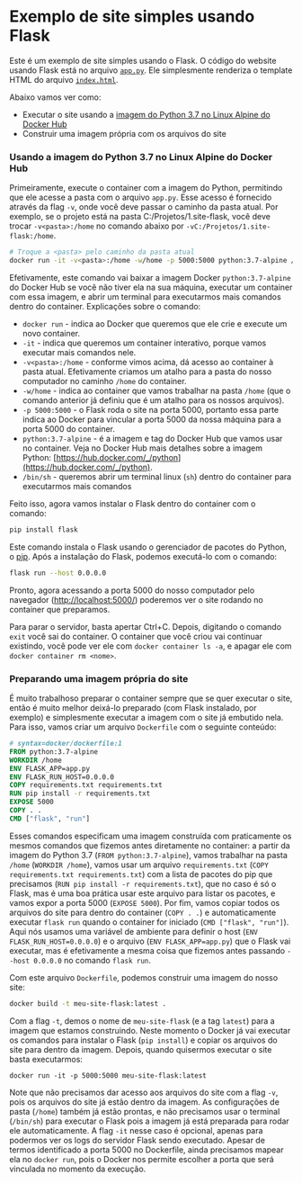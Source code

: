 # Exemplo de site simples usando Flask

Este é um exemplo de site simples usando o Flask. O código do website usando Flask está no arquivo [`app.py`](app.py). Ele simplesmente renderiza o template HTML do arquivo [`index.html`](templates/index.html).

Abaixo vamos ver como:
- Executar o site usando a [imagem do Python 3.7 no Linux Alpine do Docker Hub](https://hub.docker.com/_/python)
- Construir uma imagem própria com os arquivos do site

### Usando a imagem do Python 3.7 no Linux Alpine do Docker Hub

Primeiramente, execute o container com a imagem do Python, permitindo que ele acesse a pasta com o arquivo `app.py`. Esse acesso é fornecido através da flag `-v`, onde você deve passar o caminho da pasta atual. Por exemplo, se o projeto está na pasta C:/Projetos/1.site-flask, você deve trocar `-v<pasta>:/home` no comando abaixo por `-vC:/Projetos/1.site-flask:/home`.

```bash
# Troque a <pasta> pelo caminho da pasta atual
docker run -it -v<pasta>:/home -w/home -p 5000:5000 python:3.7-alpine /bin/sh
```

Efetivamente, este comando vai baixar a imagem Docker `python:3.7-alpine` do Docker Hub se você não tiver ela na sua máquina, executar um container com essa imagem, e abrir um terminal para executarmos mais comandos dentro do container. Explicações sobre o comando:  
- `docker run` - indica ao Docker que queremos que ele crie e execute um novo container.
- `-it` - indica que queremos um container interativo, porque vamos executar mais comandos nele.
- `-v<pasta>:/home` - conforme vimos acima, dá acesso ao container à pasta atual. Efetivamente criamos um atalho para a pasta do nosso computador no caminho `/home` do container.
- `-w/home` - indica ao container que vamos trabalhar na pasta `/home` (que o comando anterior já definiu que é um atalho para os nossos arquivos).
- `-p 5000:5000` - o Flask roda o site na porta 5000, portanto essa parte indica ao Docker para vincular a porta 5000 da nossa máquina para a porta 5000 do container.
- `python:3.7-alpine` - é a imagem e tag do Docker Hub que vamos usar no container. Veja no Docker Hub mais detalhes sobre a imagem Python: [https://hub.docker.com/_/python](https://hub.docker.com/_/python).
- `/bin/sh` - queremos abrir um terminal linux (`sh`) dentro do container para executarmos mais comandos

Feito isso, agora vamos instalar o Flask dentro do container com o comando:

```bash
pip install flask
```

Este comando instala o Flask usando o gerenciador de pacotes do Python, o [pip](https://pypi.org/project/pip/). Após a instalação do Flask, podemos executá-lo com o comando:

```bash
flask run --host 0.0.0.0
```

Pronto, agora acessando a porta 5000 do nosso computador pelo navegador ([http://localhost:5000/](http://localhost:5000/)) poderemos ver o site rodando no container que preparamos.

Para parar o servidor, basta apertar Ctrl+C. Depois, digitando o comando `exit` você sai do container. O container que você criou vai continuar existindo, você pode ver ele com `docker container ls -a`, e apagar ele com `docker container rm <nome>`.

### Preparando uma imagem própria do site

É muito trabalhoso preparar o container sempre que se quer executar o site, então é muito melhor deixá-lo preparado (com Flask instalado, por exemplo) e simplesmente executar a imagem com o site já embutido nela. Para isso, vamos criar um arquivo `Dockerfile` com o seguinte conteúdo:

```dockerfile
# syntax=docker/dockerfile:1
FROM python:3.7-alpine
WORKDIR /home
ENV FLASK_APP=app.py
ENV FLASK_RUN_HOST=0.0.0.0
COPY requirements.txt requirements.txt
RUN pip install -r requirements.txt
EXPOSE 5000
COPY . .
CMD ["flask", "run"]
```

Esses comandos especificam uma imagem construída com praticamente os mesmos comandos que fizemos antes diretamente no container: a partir da imagem do Python 3.7 (`FROM python:3.7-alpine`), vamos trabalhar na pasta `/home` (`WORKDIR /home`), vamos usar um arquivo `requirements.txt` (`COPY requirements.txt requirements.txt`) com a lista de pacotes do pip que precisamos (`RUN pip install -r requirements.txt`), que no caso é só o Flask, mas é uma boa prática usar este arquivo para listar os pacotes, e vamos expor a porta 5000 (`EXPOSE 5000`). Por fim, vamos copiar todos os arquivos do site para dentro do container (`COPY . .`) e automaticamente executar `flask run` quando o container for iniciado (`CMD ["flask", "run"]`). Aqui nós usamos uma variável de ambiente para definir o host (`ENV FLASK_RUN_HOST=0.0.0.0`) e o arquivo (`ENV FLASK_APP=app.py`) que o Flask vai executar, mas é efetivamente a mesma coisa que fizemos antes passando `--host 0.0.0.0` no comando `flask run`.

Com este arquivo `Dockerfile`, podemos construir uma imagem do nosso site:

```bash
docker build -t meu-site-flask:latest .
```

Com a flag `-t`, demos o nome de `meu-site-flask` (e a tag `latest`) para a imagem que estamos construindo. Neste momento o Docker já vai executar os comandos para instalar o Flask (`pip install`) e copiar os arquivos do site para dentro da imagem. Depois, quando quisermos executar o site basta executarmos:

```
docker run -it -p 5000:5000 meu-site-flask:latest
```

Note que não precisamos dar acesso aos arquivos do site com a flag `-v`, pois os arquivos do site já estão dentro da imagem. As configurações de pasta (`/home`) também já estão prontas, e não precisamos usar o terminal (`/bin/sh`) para executar o Flask pois a imagem já está preparada para rodar ele automaticamente. A flag `-it` nesse caso é opcional, apenas para podermos ver os logs do servidor Flask sendo executado. Apesar de termos identificado a porta 5000 no Dockerfile, ainda precisamos mapear ela no `docker run`, pois o Docker nos permite escolher a porta que será vinculada no momento da execução.
